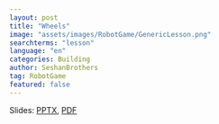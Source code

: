 ```yaml
---
layout: post
title: "Wheels"
image: "assets/images/RobotGame/GenericLesson.png"
searchterms: "lesson"
language: "en"
categories: Building
author: SeshanBrothers
tag: RobotGame
featured: false
---
```



Slides:
<a href="/translations/en-us/RobotGame/Wheels.pptx">PPTX</a>,
<a href="/translations/en-us/RobotGame/Wheels.pdf">PDF </a>
